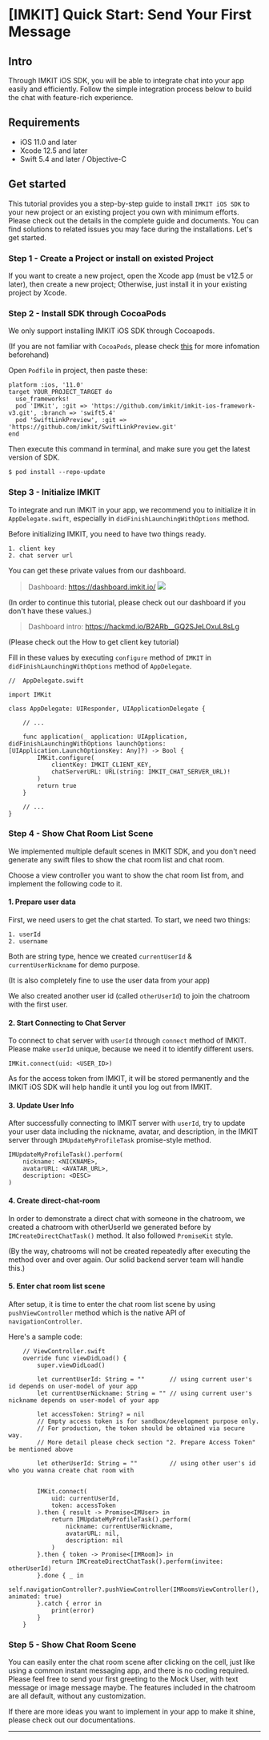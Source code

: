 # [IMKIT] Quick Start: Send Your First Message



## Intro

Through IMKIT iOS SDK, you will be able to integrate chat into your app easily and efficiently. Follow the simple integration process below to build the chat with feature-rich experience.



## Requirements
- iOS 11.0 and later
- Xcode 12.5 and later
- Swift 5.4 and later / Objective-C

## Get started

This tutorial provides you a step-by-step guide to install `IMKIT iOS SDK` to your new project or an existing project you own with minimum efforts. Please check out the details in the complete guide and documents. You can find solutions to related issues you may face during the installations. Let's get started.

### Step 1 - Create a Project or install on existed Project

If you want to create a new project, open the Xcode app (must be v12.5 or later), then create a new project; Otherwise, just install it in your existing project by Xcode.

### Step 2 - Install SDK through CocoaPods

We only support installing IMKIT iOS SDK through Cocoapods.

(If you are not familiar with `CocoaPods`, please check [this](https://cocoapods.org/) for more infomation beforehand)

Open `Podfile` in project, then paste these:

```ruby=
platform :ios, '11.0'
target YOUR_PROJECT_TARGET do  
  use_frameworks!  
  pod 'IMKit', :git => 'https://github.com/imkit/imkit-ios-framework-v3.git', :branch => 'swift5.4'  
  pod 'SwiftLinkPreview', :git => 'https://github.com/imkit/SwiftLinkPreview.git'
end
```


Then execute this command in terminal, and make sure you get the latest version of SDK.

```
$ pod install --repo-update
```


### Step 3 - Initialize IMKIT

To integrate and run IMKIT in your app, we recommend you to initialize it in `AppDelegate.swift`, especially in `didFinishLaunchingWithOptions` method.


Before initializing IMKIT, you need to have two things ready.

    1. client key
    2. chat server url    

You can get these private values from our dashboard.

> Dashboard: https://dashboard.imkit.io/
> ![](https://i.imgur.com/Q9J0tqG.png)


(In order to continue this tutorial, please check out our dashboard if you don't have these values.)

>Dashboard intro: https://hackmd.io/B2ARb__GQ2SJeLOxuL8sLg

(Please check out the How to get client key tutorial)

Fill in these values by executing `configure` method of `IMKIT` in `didFinishLaunchingWithOptions` method of `AppDelegate`.

```swift=
//  AppDelegate.swift

import IMKit

class AppDelegate: UIResponder, UIApplicationDelegate {        

    // ...
    
    func application(_ application: UIApplication, didFinishLaunchingWithOptions launchOptions: [UIApplication.LaunchOptionsKey: Any]?) -> Bool {        
        IMKit.configure(
            clientKey: IMKIT_CLIENT_KEY,
            chatServerURL: URL(string: IMKIT_CHAT_SERVER_URL)!
        )
        return true
    }

    // ...
}

```

### Step 4 - Show Chat Room List Scene

We implemented multiple default scenes in IMKIT SDK, and you don't need generate any swift files to show the chat room list and chat room.

Choose a view controller you want to show the chat room list from, and implement the following code to it.

#### 1. Prepare user data
First, we need users to get the chat started. To start, we need two things:
    
    1. userId
    2. username
    
Both are string type, hence we created `currentUserId` & `currentUserNickname` for demo purpose.

(It is also completely fine to use the user data from your app)

We also created another user id (called `otherUserId`) to join the chatroom with the first user.


#### 2. Start Connecting to Chat Server

To connect to chat server with `userId` through `connect` method of IMKIT. Please make `userId` unique, because we need it to identify different users.

```swift=
IMKit.connect(uid: <USER_ID>)
```

As for the access token from IMKIT, it will be stored permanently and the IMKIT iOS SDK will help handle it until you log out from IMKIT.

#### 3. Update User Info

After successfully connecting to IMKIT server with `userId`, try to update your user data including the nickname, avatar, and description, in the IMKIT server through `IMUpdateMyProfileTask` promise-style method.

```swift=
IMUpdateMyProfileTask().perform(
    nickname: <NICKNAME>, 
    avatarURL: <AVATAR_URL>, 
    description: <DESC>
)       
```

#### 4. Create direct-chat-room

In order to demonstrate a direct chat with someone in the chatroom, we created a chatroom with otherUserId we generated before by `IMCreateDirectChatTask()` method. It also followed `PromiseKit` style.

(By the way, chatrooms will not be created repeatedly after executing the method over and over again. Our solid backend server team will handle this.)

#### 5. Enter chat room list scene

After setup, it is time to enter the chat room list scene by using `pushViewController` method which is the native API of `navigationController`.


Here's a sample code: 
```swift=
    // ViewController.swift
    override func viewDidLoad() {
        super.viewDidLoad()
        
        let currentUserId: String = ""       // using current user's id depends on user-model of your app
        let currentUserNickname: String = "" // using current user's nickname depends on user-model of your app

        let accessToken: String? = nil
        // Empty access token is for sandbox/development purpose only.
        // For production, the token should be obtained via secure way.
        // More detail please check section "2. Prepare Access Token" be mentioned above
        
        let otherUserId: String = ""         // using other user's id who you wanna create chat room with
        
                
        IMKit.connect(
            uid: currentUserId, 
            token: accessToken
        ).then { result -> Promise<IMUser> in
            return IMUpdateMyProfileTask().perform(
                nickname: currentUserNickname, 
                avatarURL: nil, 
                description: nil
            )        
        }.then { token -> Promise<[IMRoom]> in                        
            return IMCreateDirectChatTask().perform(invitee: otherUserId)                                 
        }.done { _ in                        
            self.navigationController?.pushViewController(IMRoomsViewController(), animated: true)
        }.catch { error in
            print(error)
        }
    }
```

### Step 5 - Show Chat Room Scene

You can easily enter the chat room scene after clicking on the cell, just like using a common instant messaging app, and there is no coding required. Please feel free to send your first greeting to the Mock User, with text message or image message maybe. The features included in the chatroom are all default, without any customization. 

If there are more ideas you want to implement in your app to make it shine, please check out our documentations.

---
